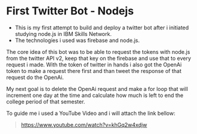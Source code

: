 # **First Twitter Bot - Nodejs**

- This is my first attempt to build and deploy a twitter bot after i initiated studying node.js in IBM Skills Network.
- The technologies i used was firebase and node.js.

The core idea of this bot was to be able to request the tokens with node.js from the twitter API v2, keep that key on the firebase and use that to every request i made.
With the token of twitter in hands i also got the OpenAi token to make a request there first and than tweet the response of that request do the OpenAi.

My next goal is to delete the OpenAi request and make a for loop that will increment one day at the time and calculate how much is left to end the college period of that semester.

To guide me i used a YouTube Video and i will attach the link bellow:
>https://www.youtube.com/watch?v=khGq2w4xdjw
